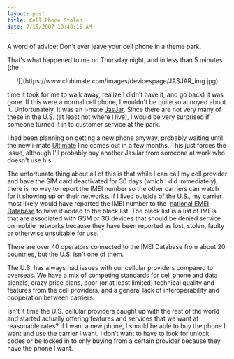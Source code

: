 ```yaml
---
layout: post
title: Cell Phone Stolen
date: 7/15/2007 10:48:16 AM
---
```


A word of advice: Don't ever leave your cell phone in a theme park.

That's what happened to me on Thursday night, and in less than 5 minutes (the 
 <div align="center">![](https://www.clubimate.com/images/devicespage/JASJAR_img.jpg)</div> 

time it took for me to walk away, realize I didn't have it, and go back) it was gone. If this were a normal cell phone, I wouldn't be quite so annoyed about it. Unfortunately, it was an i-mate [JasJar](https://www.clubimate.com/t-DETAILS_JAMCH.aspx). Since there are not very many of these in the U.S. (at least not where I live), I would be very surprised if someone turned it in to customer service at the park.

I had been planning on getting a new phone anyway, probably waiting until the new i-mate [Ultimate](https://www.clubimate.com/ultimate/) line comes out in a few months. This just forces the issue, although I'll probably buy another JasJar from someone at work who doesn't use his.

The unfortunate thing about all of this is that while I can call my cell provider and have the SIM card deactivated for 30 days (which I did immediately), there is no way to report the IMEI number so the other carriers can watch for it showing up on their networks. If I lived outside of the U.S., my carrier most likely would have reported the IMEI number to the  [national EMEI Database](http://www.gsmworld.com/using/security/index.shtml) to have it added to the black list. The black list is a list of IMEIs that are associated with GSM or 3G devices that should be denied service on mobile networks because they have been reported as lost, stolen, faulty or otherwise unsuitable for use.

There are over 40 operators connected to the IMEI Database from about 20 countries, but the U.S. isn't one of them.

The U.S. has always had issues with our cellular providers compared to overseas. We have a mix of competing standards for cell phone and data signals, crazy price plans, poor (or at least limited) technical quality and features from the cell providers, and a general lack of interoperability and cooperation between carriers.

Isn't it time the U.S. cellular providers caught up with the rest of the world and started actually offering features and services that we want at reasonable rates? If I want a new phone, I should be able to buy the phone I want and use the carrier I want. I don't want to have to look for unlock codes or be locked in to only buying from a certain provider because they have the phone I want.
